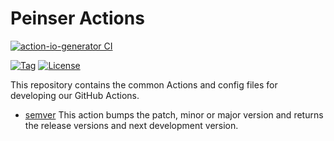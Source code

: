 # Peinser Actions

[![action-io-generator CI](https://github.com/peinser/actions/workflows/action-io-generator%20CI/badge.svg)](https://github.com/peinser/actions/actions)

[![Tag](https://img.shields.io/github/v/tag/peinser/actions)](https://github.com/peinser/common/tags)
[![License](https://img.shields.io/github/license/peinser/actions)](./LICENSE)

This repository contains the common Actions and config files for developing our GitHub Actions.

- [semver](./semver) This action bumps the patch, minor or major version and returns the release versions and next development version.
